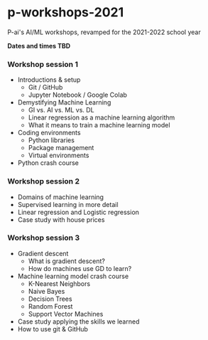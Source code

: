 # p-workshops-2021
P-ai's AI/ML workshops, revamped for the 2021-2022 school year

**Dates and times TBD**

### Workshop session 1
- Introductions & setup
  - Git / GitHub
  - Jupyter Notebook / Google Colab
- Demystifying Machine Learning
  - GI vs. AI vs. ML vs. DL
  - Linear regression as a machine learning algorithm
  - What it means to train a machine learning model
- Coding environments
  - Python libraries
  - Package management
  - Virtual environments
- Python crash course

### Workshop session 2
- Domains of machine learning
- Supervised learning in more detail
- Linear regression and Logistic regression
- Case study with house prices

### Workshop session 3
- Gradient descent
  - What is gradient descent?
  - How do machines use GD to learn?
- Machine learning model crash course
  - K-Nearest Neighbors
  - Naive Bayes
  - Decision Trees
  - Random Forest
  - Support Vector Machines
- Case study applying the skills we learned
- How to use git & GitHub
